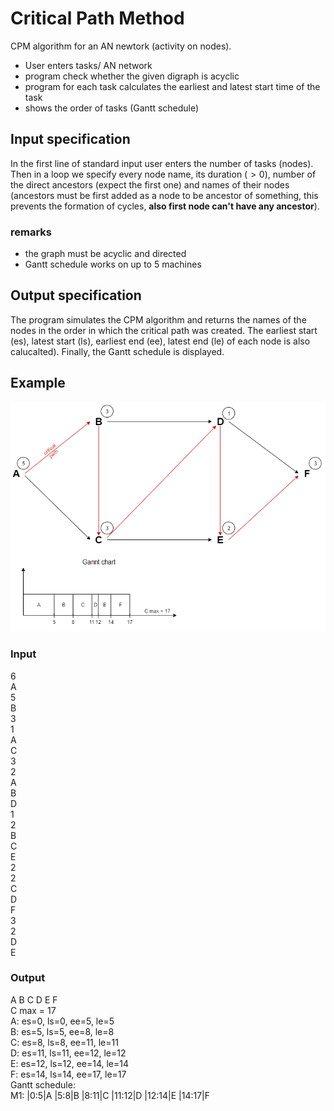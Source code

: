 # Critical Path Method

CPM algorithm for an AN newtork (activity on nodes).
* User enters tasks/ AN network
* program check whether the given digraph is acyclic
* program for each task calculates the earliest and latest start time of the task
* shows the order of tasks (Gantt schedule)

## Input specification
In the first line of standard input user enters the number of tasks (nodes). Then in a loop we specify every node name, its duration $(>0)$, number of the direct ancestors (expect the first one) and names of their nodes (ancestors must be first added as a node to be ancestor of something, this prevents the formation of cycles, **also first node can't have any ancestor**).

### remarks
* the graph must be acyclic and directed
* Gantt schedule works on up to 5 machines

## Output specification
The program simulates the CPM algorithm and returns the names of the nodes in the order
in which the critical path was created. The earliest start (es), latest start (ls), earliest end (ee),
latest end (le) of each node is also calucalted). Finally, the Gantt schedule is displayed.

## Example
![Screenshot](cpmexample.png)

### Input
6 </br>
A </br>
5 </br>
B </br>
3 </br>
1 </br>
A </br>
C </br>
3 </br>
2 </br>
A </br>
B </br>
D </br>
1 </br>
2 </br>
B </br>
C </br>
E </br>
2 </br>
2 </br>
C </br>
D </br>
F </br>
3 </br>
2 </br>
D </br>
E </br>

### Output
A B C D E F </br>
C max = 17 </br>
A: es=0, ls=0, ee=5, le=5 </br>
B: es=5, ls=5, ee=8, le=8 </br>
C: es=8, ls=8, ee=11, le=11 </br>
D: es=11, ls=11, ee=12, le=12 </br>
E: es=12, ls=12, ee=14, le=14 </br>
F: es=14, ls=14, ee=17, le=17 </br>
Gantt schedule:  </br>
M1: |0:5|A |5:8|B |8:11|C |11:12|D |12:14|E |14:17|F </br>


